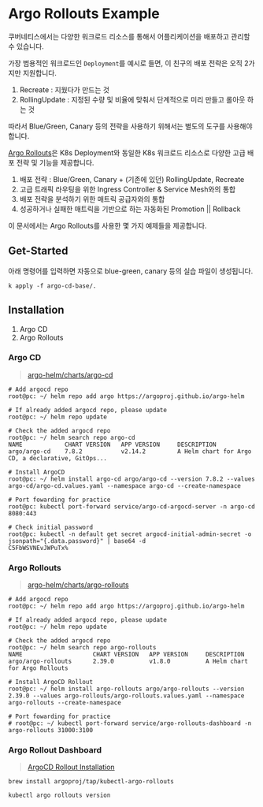 
# Argo Rollouts Example

쿠버네티스에서는 다양한 워크로드 리소스를 통해서 어플리케이션을 배포하고 관리할 수 있습니다.

가장 범용적인 워크로드인 `Deployment`를 예시로 들면, 이 친구의 배포 전략은 오직 2가지만 지원합니다.

1. Recreate : 지웠다가 만드는 것
2. RollingUpdate : 지정된 수량 및 비율에 맞춰서 단계적으로 미리 만들고 롤아웃 하는 것

따라서 Blue/Green, Canary 등의 전략을 사용하기 위해서는 별도의 도구를 사용해야 합니다.

[Argo Rollouts](https://argoproj.github.io/argo-rollouts/concepts/)은 K8s Deployment와 동일한 K8s 워크로드 리소스로 다양한 고급 배포 전략 및 기능을 제공합니다.

1. 배포 전략 : Blue/Green, Canary + (기존에 있던) RollingUpdate, Recreate
2. 고급 트래픽 라우팅을 위한 Ingress Controller & Service Mesh와의 통합
3. 배포 전략을 분석하기 위한 매트릭 공급자와의 통합
4. 성공하거나 실패한 매트릭을 기반으로 하는 자동화된 Promotion || Rollback

이 문서에서는 Argo Rollouts를 사용한 몇 가지 예제들을 제공합니다.

## Get-Started

아래 명령어를 입력하면 자동으로 blue-green, canary 등의 실습 파일이 생성됩니다.

```shell
k apply -f argo-cd-base/.
```

## Installation

1. Argo CD
2. Argo Rollouts

### Argo CD

> [argo-helm/charts/argo-cd](https://github.com/argoproj/argo-helm/tree/main/charts/argo-cd)

```shell
# Add argocd repo
root@pc: ~/ helm repo add argo https://argoproj.github.io/argo-helm

# If already added argocd repo, please update
root@pc: ~/ helm repo update

# Check the added argocd repo
root@pc: ~/ helm search repo argo-cd
NAME            CHART VERSION   APP VERSION     DESCRIPTION                                       
argo/argo-cd    7.8.2           v2.14.2         A Helm chart for Argo CD, a declarative, GitOps...

# Install ArgoCD
root@pc: ~/ helm install argo-cd argo/argo-cd --version 7.8.2 --values argo-cd/argo-cd.values.yaml --namespace argo-cd --create-namespace

# Port fowarding for practice
root@pc: kubectl port-forward service/argo-cd-argocd-server -n argo-cd 8080:443

# Check initial password
root@pc: kubectl -n default get secret argocd-initial-admin-secret -o jsonpath="{.data.password}" | base64 -d
C5FbWSVNEvJWPuTx%
```

### Argo Rollouts

> [argo-helm/charts/argo-rollouts](https://github.com/argoproj/argo-helm/tree/main/charts/argo-rollouts)

```shell
# Add argocd repo
root@pc: ~/ helm repo add argo https://argoproj.github.io/argo-helm

# If already added argocd repo, please update
root@pc: ~/ helm repo update

# Check the added argocd repo
root@pc: ~/ helm search repo argo-rollouts
NAME                    CHART VERSION   APP VERSION     DESCRIPTION                   
argo/argo-rollouts      2.39.0          v1.8.0          A Helm chart for Argo Rollouts

# Install ArgoCD Rollout
root@pc: ~/ helm install argo-rollouts argo/argo-rollouts --version 2.39.0 --values argo-rollouts/argo-rollouts.values.yaml --namespace argo-rollouts --create-namespace

# Port fowarding for practice
# root@pc: ~/ kubectl port-forward service/argo-rollouts-dashboard -n argo-rollouts 31000:3100
```

### Argo Rollout Dashboard

> [ArgoCD Rollout Installation](https://argo-rollouts.readthedocs.io/en/stable/installation/)

```shell
brew install argoproj/tap/kubectl-argo-rollouts

kubectl argo rollouts version
```